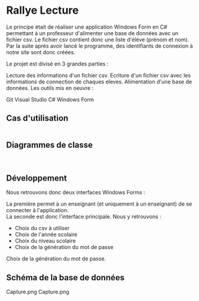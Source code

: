 <h1>Rallye Lecture</h1>
Le principe était de réaliser une application Windows Form en C# permettant à un professeur d'alimenter une base de données avec un fichier csv. Le fichier csv contient donc une liste d'élève (prénom et nom). Par la suite après avoir lancé le programme, des identifiants de connexion à notre site sont donc créées.

Le projet est divisé en 3 grandes parties :

Lecture des informations d'un fichier csv.
Ecriture d'un fichier csv avec les informations de connection de chaques eleves.
Alimentation d'une base de données.
Les outils mis en oeuvre :

Git
Visual Studio
C#
Windows Form
<h2>Cas d'utilisation</h2>
<a href="http://zupimages.net/viewer.php?id=19/15/d7m5.png"><img src="https://zupimages.net/up/19/15/d7m5.png" alt="" /></a>

<h2>Diagrammes de classe</h2>
<a href="http://zupimages.net/viewer.php?id=19/15/723o.png"><img src="https://zupimages.net/up/19/15/723o.png" alt="" /></a>
<a href="http://zupimages.net/viewer.php?id=19/15/nf78.png"><img src="https://zupimages.net/up/19/15/nf78.png" alt="" /></a>
<h2>Développement</h2>
Nous retrouvons donc deux interfaces Windows Forms :


La première permet à un enseignant (et uniquement à un enseignant) de se connecter à l'application.
<a href="http://zupimages.net/viewer.php?id=19/15/9ery.png"><img src="https://zupimages.net/up/19/15/9ery.png" alt="" /></a><br>
La seconde est donc l'interface principale. Nous y retrouvons :
<a href="http://zupimages.net/viewer.php?id=19/15/kx55.png"><img src="https://zupimages.net/up/19/15/kx55.png" alt="" /></a>
<ul>
  <li>Choix du csv à utiliser</li>
  <li>Choix de l'année scolaire</li>
  <li>Choix du niveau scolaire</li>
  <li>Choix de la génération du mot de passe</li>
</ul>
Choix de la génération du mot de passe.
<h2>Schéma de la base de données</h2>
Capture.png
Capture.png
